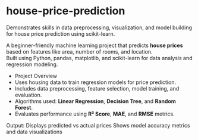 # house-price-prediction
Demonstrates skills in data preprocessing, visualization, and model building for house price prediction using scikit-learn.

A beginner-friendly machine learning project that predicts **house prices** based on features like area, number of rooms, and location.  
Built using Python, pandas, matplotlib, and scikit-learn for data analysis and regression modeling.

- Project Overview
- Uses housing data to train regression models for price prediction.  
- Includes data preprocessing, feature selection, model training, and evaluation.  
- Algorithms used: **Linear Regression**, **Decision Tree**, and **Random Forest**.  
- Evaluates performance using **R² Score**, **MAE**, and **RMSE** metrics.  

Output:
Displays predicted vs actual prices
Shows model accuracy metrics and data visualizations
